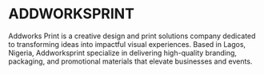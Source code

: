 # ADDWORKSPRINT
Addworks Print is a creative design and print solutions company dedicated to transforming ideas into impactful visual experiences. Based in Lagos, Nigeria, Addworksprint specialize in delivering high-quality branding, packaging, and promotional materials that elevate businesses and events.
